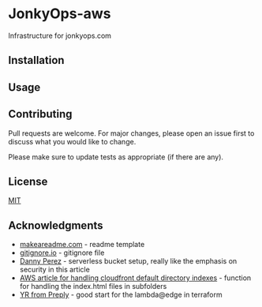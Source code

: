 # JonkyOps-aws

Infrastructure for jonkyops.com

## Installation

## Usage

## Contributing

Pull requests are welcome. For major changes, please open an issue first to discuss what you would like to change.

Please make sure to update tests as appropriate (if there are any).

## License

[MIT](https://choosealicense.com/licenses/mit/)

## Acknowledgments

- [makeareadme.com](https://www.makeareadme.com/) - readme template
- [gitignore.io](https://www.gitignore.io) - gitignore file
- [Danny Perez](https://codeburst.io/creating-your-serverless-static-website-in-terraform-part-2-6e6a26bc7a79) - serverless bucket setup, really like the emphasis on security in this article
- [AWS article for handling cloudfront default directory indexes](https://aws.amazon.com/blogs/compute/implementing-default-directory-indexes-in-amazon-s3-backed-amazon-cloudfront-origins-using-lambdaedge/) - function for handling the index.html files in subfolders
- [YR from Preply](https://medium.com/preply-engineering/lambda-edge-and-where-to-find-it-92b7c9c37f22) - good start for the lambda@edge in terraform
